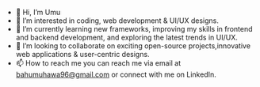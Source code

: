 - 👋 Hi, I’m Umu
- 👀 I’m interested in coding, web development & UI/UX designs.
- 🌱 I’m currently learning new frameworks, improving my skills in frontend and backend development, and exploring the latest trends in UI/UX.
- 💞️ I’m looking to collaborate on exciting open-source projects,innovative web applications & user-centric designs.
- 📫 How to reach me you can reach me via email at bahumuhawa96@gmail.com or connect with me on LinkedIn.

<!---
bahumuhawa/bahumuhawa is a ✨ special ✨ repository because its `README.md` (this file) appears on your GitHub profile.
You can click the Preview link to take a look at your changes.
--->

